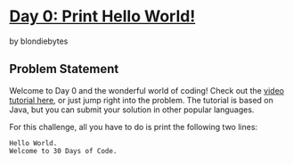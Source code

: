 # [Day 0: Print Hello World!]
by blondiebytes

## Problem Statement

Welcome to Day 0 and the wonderful world of coding! Check out the [video tutorial here], or just jump right into the problem. The tutorial is based on Java, but you can submit your solution in other popular languages.

For this challenge, all you have to do is print the following two lines:

```
Hello World.
Welcome to 30 Days of Code.
```

[Day 0: Print Hello World!]:https://www.hackerrank.com/contests/30-days-of-code/challenges/day-0-print-hello-world
[video tutorial here]:https://youtu.be/K5WxmFfIWbo
